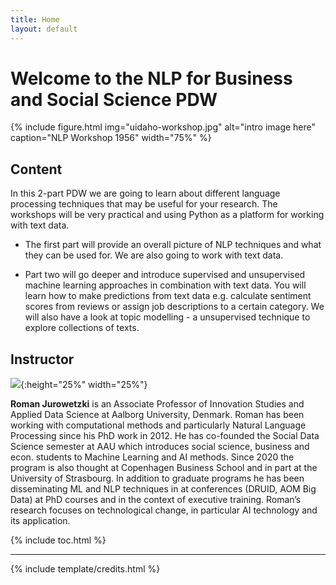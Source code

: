 ```yaml
---
title: Home
layout: default
---
```


# Welcome to the NLP for Business and Social Science PDW

{% include figure.html img="uidaho-workshop.jpg" alt="intro image here" caption="NLP Workshop 1956" width="75%" %}

## Content

In this 2-part PDW we are going to learn about different language processing techniques that may be useful for your research. The workshops will be very practical and using Python as a platform for working with text data.

* The first part will provide an overall picture of NLP techniques and what they can be used for. We are also going to work with text data.

* Part two will go deeper and introduce supervised and unsupervised machine learning approaches in combination with text data. You will learn how to make predictions from text data e.g. calculate sentiment scores from reviews or assign job descriptions to a certain category. We will also have a look at topic modelling - a unsupervised technique to explore collections of texts.

## Instructor

![](https://vbn.aau.dk/files-asset/329013048/Importeret+foto.jpg){:height="25%" width="25%"}

**Roman Jurowetzki** is an Associate Professor of Innovation Studies and Applied Data Science at Aalborg University, Denmark. Roman has been working with computational methods and particularly Natural Language Processing since his PhD work in 2012. He has co-founded the Social Data Science semester at AAU which introduces social science, business and econ. students to Machine Learning and AI methods. Since 2020 the program is also thought at Copenhagen Business School and in part at the University of Strasbourg. In addition to graduate programs he has been disseminating ML and NLP techniques in at conferences (DRUID, AOM Big Data) at PhD courses and in the context of executive training. Roman’s research focuses on technological change, in particular AI technology and its application.


{% include toc.html %}

------

{% include template/credits.html %}
